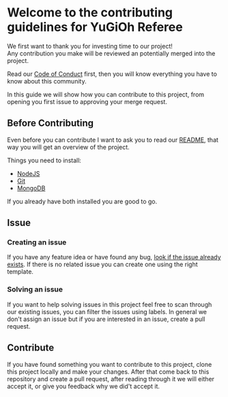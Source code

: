 # Welcome to the contributing guidelines for YuGiOh Referee

We first want to thank you for investing time to our project!  
Any contribution you make will be reviewed an potentially merged into the project.

Read our [Code of Conduct](./CODE_OF_CONDUCT.md) first, then you will know everything you have to know about this community.

In this guide we will show how you can contribute to this project, from opening you first issue to approving your merge request.

## Before Contributing

Even before you can contribute I want to ask you to read our [README](./README.md), that way you will get an overview of the project.

Things you need to install:

- [NodeJS](https://nodejs.org/en/)
- [Git](https://git-scm.com/)
- [MongoDB](https://www.mongodb.com/)

If you already have both installed you are good to go.

## Issue

### Creating an issue

If you have any feature idea or have found any bug, [look if the issue already exists](https://docs.github.com/en/search-github/searching-on-github/searching-issues-and-pull-requests#search-by-the-title-body-or-comments). If there is no related issue you can create one using the right template.

### Solving an issue

If you want to help solving issues in this project feel free to scan through our existing issues, you can filter the issues using labels. In general we don't assign an issue but if you are interested in an issue, create a pull request.

## Contribute

If you have found something you want to contribute to this project, clone this project locally and make your changes. After that come back to this repository and create a pull request, after reading through it we will either accept it, or give you feedback why we did't accept it.
